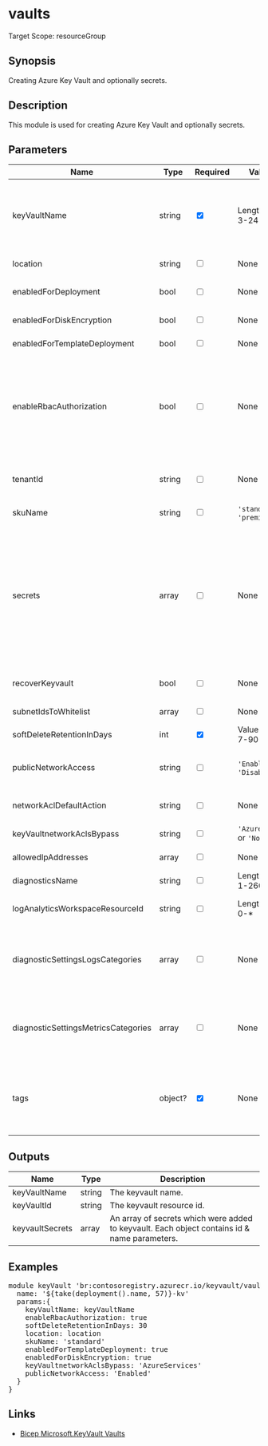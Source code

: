 ﻿# vaults

Target Scope: resourceGroup

## Synopsis
Creating Azure Key Vault and optionally secrets.

## Description
This module is used for creating Azure Key Vault and optionally secrets.

## Parameters
| Name | Type | Required | Validation | Default value | Description |
| -- |  -- | -- | -- | -- | -- |
| keyVaultName | string | <input type="checkbox" checked> | Length between 3-24 | <pre></pre> | The name of the KeyVault to upsert<br>Keyvault name restrictions:<br>- Keyvault names must be between 3 and 24 alphanumeric characters in length. The name must begin with a letter, end with a letter or digit, and not contain consecutive hyphens<br>- Your keyVaultName must be unique within Azure. |
| location | string | <input type="checkbox"> | None | <pre>resourceGroup().location</pre> | Specifies the Azure location where the resource should be created. Defaults to the resourcegroup location. |
| enabledForDeployment | bool | <input type="checkbox"> | None | <pre>false</pre> | Specifies whether Azure Virtual Machines are permitted to retrieve certificates stored as secrets from the key vault. |
| enabledForDiskEncryption | bool | <input type="checkbox"> | None | <pre>false</pre> | Specifies whether Azure Disk Encryption is permitted to retrieve secrets from the vault and unwrap keys. |
| enabledForTemplateDeployment | bool | <input type="checkbox"> | None | <pre>false</pre> | Specifies whether Azure Resource Manager is permitted to retrieve secrets from the key vault. |
| enableRbacAuthorization | bool | <input type="checkbox"> | None | <pre>false</pre> | Property that controls how data actions are authorized. When true, the key vault will use Role Based Access Control (RBAC) for authorization of data actions, <br>and the access policies specified in vault properties will be ignored. <br>When false, the key vault will use the access policies specified in vault properties, and any policy stored on Azure Resource Manager will be ignored. <br>If null or not specified, the vault is created with the default value of false. |
| tenantId | string | <input type="checkbox"> | None | <pre>subscription().tenantId</pre> | Specifies the Azure Active Directory tenant ID that should be used for authenticating requests to the key vault. Get it by using Get-AzSubscription cmdlet. Defaults to the current subscription\'s tenant. |
| skuName | string | <input type="checkbox"> | `'standard'` or `'premium'` | <pre>'standard'</pre> | Specifies whether the key vault is a standard vault or a premium vault. |
| secrets | array | <input type="checkbox"> | None | <pre>[]</pre> | Specifies all secrets {"secretName":"","secretValue":""} wrapped in a secure object.<br>Example:<br>param secrets array = [<br>&nbsp;&nbsp;&nbsp;{<br>&nbsp;&nbsp;&nbsp;&nbsp;&nbsp;attributesEnabled: true<br>&nbsp;&nbsp;&nbsp;&nbsp;&nbsp;attributesExp: dateTimeToEpoch(dateTimeAdd(utcNow('u'), 'P1Y'))<br>&nbsp;&nbsp;&nbsp;&nbsp;&nbsp;attributesNbf: dateTimeToEpoch(utcNow('u'))<br>&nbsp;&nbsp;&nbsp;&nbsp;&nbsp;secretName: 'ClientSecret21'<br>&nbsp;&nbsp;&nbsp;&nbsp;&nbsp;secretValue: 'VeryDifficultPassword'<br>&nbsp;&nbsp;&nbsp;&nbsp;&nbsp;contentType: 'password'<br>&nbsp;&nbsp;&nbsp;}<br>] |
| recoverKeyvault | bool | <input type="checkbox"> | None | <pre>false</pre> | Specifies if you need to recover a Keyvault. This is mandatory whenever a deleted keyvault with the same name already existed in your subscription. |
| subnetIdsToWhitelist | array | <input type="checkbox"> | None | <pre>[]</pre> | Specifies the Resource ID\'s of the subnet(s) you want to whitelist on the KeyVault |
| softDeleteRetentionInDays | int | <input type="checkbox" checked> | Value between 7-90 | <pre></pre> | The soft-delete retention for keeping items after deleting them. |
| publicNetworkAccess | string | <input type="checkbox"> | `'Enabled'` or `'Disabled'` | <pre>'Enabled'</pre> | Property to specify whether the vault will accept traffic from public internet. If set to \'disabled\' all traffic except private endpoint traffic and that that originates from trusted services will be blocked. |
| networkAclDefaultAction | string | <input type="checkbox"> | None | <pre>'Deny'</pre> | Defines if you want to default allow & deny traffic coming from non-whitelisted sources. Defaults to deny for security reasons. |
| keyVaultnetworkAclsBypass | string | <input type="checkbox"> | `'AzureServices'` or `'None'` | <pre>'None'</pre> | Define a bypass for AzureServices. Defaults to \'None\' |
| allowedIpAddresses | array | <input type="checkbox"> | None | <pre>[]</pre> | Define a whitelist of public IP addresses which are granted from the service firewall |
| diagnosticsName | string | <input type="checkbox"> | Length between 1-260 | <pre>'AzurePlatformCentralizedLogging'</pre> | The name of the diagnostics. This defaults to `AzurePlatformCentralizedLogging`. |
| logAnalyticsWorkspaceResourceId | string | <input type="checkbox"> | Length between 0-* | <pre>''</pre> | The azure resource id of the log analytics workspace to log the diagnostics to. If you set this to an empty string, logging & diagnostics will be disabled. |
| diagnosticSettingsLogsCategories | array | <input type="checkbox"> | None | <pre>[<br>  {<br>    categoryGroup: 'allLogs'<br>    enabled: true<br>  }<br>]</pre> | Which log categories to enable; This defaults to `allLogs`. For array/object format, please refer to https://docs.microsoft.com/en-us/azure/templates/microsoft.insights/diagnosticsettings?tabs=bicep#logsettings. |
| diagnosticSettingsMetricsCategories | array | <input type="checkbox"> | None | <pre>[<br>  {<br>    categoryGroup: 'AllMetrics'<br>    enabled: true<br>  }<br>]</pre> | Which Metrics categories to enable; This defaults to `AllMetrics`. For array/object format, please refer to https://docs.microsoft.com/en-us/azure/templates/microsoft.insights/diagnosticsettings?tabs=bicep&pivots=deployment-language-bicep#metricsettings |
| tags | object? | <input type="checkbox" checked> | None | <pre></pre> | The tags to apply to this resource. This is an object with key/value pairs.<br>Example:<br>{<br>&nbsp;&nbsp;&nbsp;FirstTag: myvalue<br>&nbsp;&nbsp;&nbsp;SecondTag: another value<br>} |

## Outputs
| Name | Type | Description |
| -- |  -- | -- |
| keyVaultName | string | The keyvault name. |
| keyVaultId | string | The keyvault resource id. |
| keyvaultSecrets | array | An array of secrets which were added to keyvault. Each object contains id & name parameters. |

## Examples
<pre>
module keyVault 'br:contosoregistry.azurecr.io/keyvault/vaults:latest' = {
  name: '${take(deployment().name, 57)}-kv'
  params:{
    keyVaultName: keyVaultName
    enableRbacAuthorization: true
    softDeleteRetentionInDays: 30
    location: location
    skuName: 'standard'
    enabledForTemplateDeployment: true
    enabledForDiskEncryption: true
    keyVaultnetworkAclsBypass: 'AzureServices'
    publicNetworkAccess: 'Enabled'
  }
}
</pre>

## Links
- [Bicep Microsoft.KeyVault Vaults](https://learn.microsoft.com/en-us/azure/templates/microsoft.keyvault/vaults?pivots=deployment-language-bicep)

